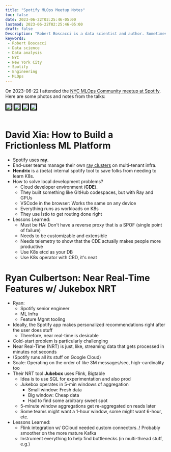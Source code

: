```yaml
---
title: "Spotify MLOps Meetup Notes"
toc: false
date: 2023-06-22T02:25:46-05:00
lastmod: 2023-06-22T02:25:46-05:00
draft: false
Description: "Robert Boscacci is a data scientist and author. Sometimes he does freelance data analysis work. If you need some business data analyzed, you might consider hitting him up." # Keep to 150-160 chars
keywords:
 - Robert Boscacci
 - Data science
 - Data analysis
 - NYC
 - New York City
 - Spotify
 - Engineering
 - MLOps
---
```


<link rel="stylesheet" href="/css/custom.css">

On 2023-06-22 I attended the [NYC MLOps Community meetup at Spotify](https://mlops.community/event/nyc-mlops-community-meetup-spotify). Here are some photos and notes from the talks:

<div class="image-grid">
	<!-- Image with link -->
	<img src="https://live.staticflickr.com/65535/52995898729_8996897933_k.jpg"
	style="border: 3px solid black;"/>
	<img src="https://live.staticflickr.com/65535/52995758576_898b4743c8_k.jpg"
	style="border: 3px solid black;"/>
	<!-- Image with link -->
	<img src="https://live.staticflickr.com/65535/52996122560_3b1d70dfa6_k.jpg"
	style="border: 3px solid black;"/>
	<!-- Image with link -->
	<img src="https://live.staticflickr.com/65535/52995153352_e043ef2521_k.jpg"
	style="border: 3px solid black;"/>
</div>

<br/>

# David Xia: How to Build a Frictionless ML Platform

* Spotify uses [**ray**](https://www.ray.io/).
* End-user teams manage their own [ray clusters](https://engineering.atspotify.com/2023/02/unleashing-ml-innovation-at-spotify-with-ray/) on multi-tenant infra.
* **Hendrix** is a (beta) internal spotify tool to save folks from needing to learn K8s.
* How to solve local development problems?
	* Cloud developer environment (__CDE__).
	* They built something like GitHub codespaces, but with Ray and GPUs
	* VSCode in the browser: Works the same on any device
	* Everything runs as workloads on K8s
	* They use Istio to get routing done right
* Lessons Learned:
	* Must be HA: Don't have a reverse proxy that is a SPOF (single point of failure)
	* Needs to be customizable and extensible
	* Needs telemetry to show that the CDE actually makes people more productive
	* Use K8s etcd as your DB
	* Use K8s operator with CRD, it's neat

# Ryan Culbertson: Near Real-Time Features w/ Jukebox NRT
* Ryan:
	* Spotify senior engineer
	* ML Infra
	* Feature Mgmt tooling
* Ideally, the Spotify app makes personalized recommendations right after the user does stuff
	* Therefore, near real-time is desirable
* Cold-start problem is particularly challenging
* Near Real-Time (NRT) is just, like, streaming data that gets processed in minutes not seconds
* (Spotify runs all its stuff on Google Cloud)
* Scale: Operating on the order of like 3M messages/sec, high-cardinality too
* Their NRT tool __Jukebox__ uses Flink, Bigtable
	* Idea is to use SQL for experimentation and also prod
	* Jukebox operates in 5-min windows of aggregation
		* Small window: Fresh data
		* Big window: Cheap data
		* Had to find some arbitrary sweet spot
	* 5-minute window aggregations get re-aggregated on reads later
	* Some teams might want a 1-hour window, some might want 6-hour, etc.
* Lessons Learned:
	* Flink integration w/ GCloud needed custom connectors..! Probably smoother on the more mature Kafka
	* Instrument everything to help find bottlenecks (in multi-thread stuff, e.g.)